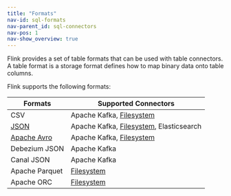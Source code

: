 ```yaml
---
title: "Formats"
nav-id: sql-formats
nav-parent_id: sql-connectors
nav-pos: 1
nav-show_overview: true
---
```

<!--
Licensed to the Apache Software Foundation (ASF) under one
or more contributor license agreements.  See the NOTICE file
distributed with this work for additional information
regarding copyright ownership.  The ASF licenses this file
to you under the Apache License, Version 2.0 (the
"License"); you may not use this file except in compliance
with the License.  You may obtain a copy of the License at

  http://www.apache.org/licenses/LICENSE-2.0

Unless required by applicable law or agreed to in writing,
software distributed under the License is distributed on an
"AS IS" BASIS, WITHOUT WARRANTIES OR CONDITIONS OF ANY
KIND, either express or implied.  See the License for the
specific language governing permissions and limitations
under the License.
-->

Flink provides a set of table formats that can be used with table connectors. A table format is a storage format defines how to map binary data onto table columns.

Flink supports the following formats:

<table class="table table-bordered">
    <thead>
      <tr>
        <th class="text-left">Formats</th>
        <th class="text-left">Supported Connectors</th>
      </tr>
    </thead>
    <tbody>
        <tr>
          <td>CSV</td>
          <td>Apache Kafka,
          <a href="{{ site.baseurl }}/dev/table/connectors/filesystem.html">Filesystem</a></td>
        </tr>
        <tr>
         <td><a href="{{ site.baseurl }}/dev/table/connectors/formats/json.html">JSON</a></td>
         <td>Apache Kafka,
          <a href="{{ site.baseurl }}/dev/table/connectors/filesystem.html">Filesystem</a>,
          Elasticsearch</td>
       </tr>
        <tr>
          <td><a href="{{ site.baseurl }}/dev/table/connectors/formats/avro.html">Apache Avro</a></td>
          <td>Apache Kafka,
           <a href="{{ site.baseurl }}/dev/table/connectors/filesystem.html">Filesystem</a></td>
        </tr>
        <tr>
         <td>Debezium JSON</td>
         <td>Apache Kafka</td>
        </tr>
        <tr>
         <td>Canal JSON</td>
         <td>Apache Kafka</td>
        </tr>
        <tr>
         <td>Apache Parquet</td>
         <td><a href="{{ site.baseurl }}/dev/table/connectors/filesystem.html">Filesystem</a></td>
        </tr>
        <tr>
         <td>Apache ORC</td>
         <td><a href="{{ site.baseurl }}/dev/table/connectors/filesystem.html">Filesystem</a></td>
        </tr>
    </tbody>
</table>